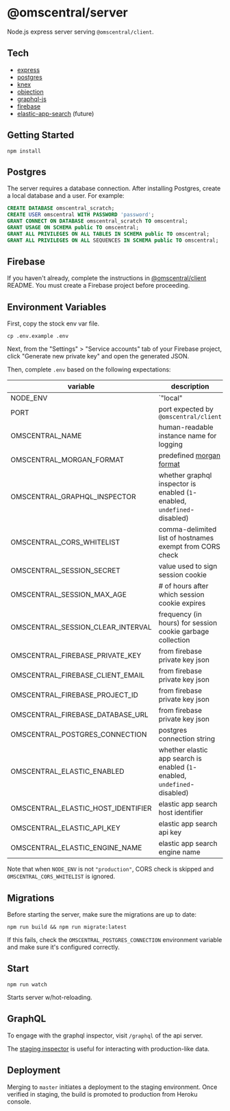 # @omscentral/server

Node.js express server serving `@omscentral/client`.

## Tech

- [express](https://expressjs.com/)
- [postgres](https://www.postgresql.org/)
- [knex](http://knexjs.org/)
- [objection](https://vincit.github.io/objection.js/)
- [graphql-js](https://github.com/graphql/graphql-js)
- [firebase](https://firebase.google.com/)
- [elastic-app-search](https://www.elastic.co/products/app-search) (future)

## Getting Started

```
npm install
```

## Postgres

The server requires a database connection. After installing Postgres, create a local database and a user. For example:

```sql
CREATE DATABASE omscentral_scratch;
CREATE USER omscentral WITH PASSWORD 'password';
GRANT CONNECT ON DATABASE omscentral_scratch TO omscentral;
GRANT USAGE ON SCHEMA public TO omscentral;
GRANT ALL PRIVILEGES ON ALL TABLES IN SCHEMA public TO omscentral;
GRANT ALL PRIVILEGES ON ALL SEQUENCES IN SCHEMA public TO omscentral;
```

## Firebase

If you haven't already, complete the instructions in [@omscentral/client](https://github.com/mehmetbajin/omscentral-client) README. You must create a Firebase project before proceeding.

## Environment Variables

First, copy the stock env var file.

```
cp .env.example .env
```

Next, from the "Settings" > "Service accounts" tab of your Firebase project, click "Generate new private key" and open the generated JSON.

Then, complete `.env` based on the following expectations:

| variable                           | description                                                                         |
| ---------------------------------- | ----------------------------------------------------------------------------------- |
| NODE_ENV                           | `"local" | "test" | "staging" | "production"` (recommend `"local"`)                 |
| PORT                               | port expected by `@omscentral/client`                                               |
| OMSCENTRAL_NAME                    | human-readable instance name for logging                                            |
| OMSCENTRAL_MORGAN_FORMAT           | predefined [morgan format](https://www.npmjs.com/package/morgan#predefined-formats) |
| OMSCENTRAL_GRAPHQL_INSPECTOR       | whether graphql inspector is enabled (`1`-enabled, `undefined`-disabled)            |
| OMSCENTRAL_CORS_WHITELIST          | comma-delimited list of hostnames exempt from CORS check                            |
| OMSCENTRAL_SESSION_SECRET          | value used to sign session cookie                                                   |
| OMSCENTRAL_SESSION_MAX_AGE         | # of hours after which session cookie expires                                       |
| OMSCENTRAL_SESSION_CLEAR_INTERVAL  | frequency (in hours) for session cookie garbage collection                          |
| OMSCENTRAL_FIREBASE_PRIVATE_KEY    | from firebase private key json                                                      |
| OMSCENTRAL_FIREBASE_CLIENT_EMAIL   | from firebase private key json                                                      |
| OMSCENTRAL_FIREBASE_PROJECT_ID     | from firebase private key json                                                      |
| OMSCENTRAL_FIREBASE_DATABASE_URL   | from firebase private key json                                                      |
| OMSCENTRAL_POSTGRES_CONNECTION     | postgres connection string                                                          |
| OMSCENTRAL_ELASTIC_ENABLED         | whether elastic app search is enabled (`1`-enabled, `undefined`-disabled)           |
| OMSCENTRAL_ELASTIC_HOST_IDENTIFIER | elastic app search host identifier                                                  |
| OMSCENTRAL_ELASTIC_API_KEY         | elastic app search api key                                                          |
| OMSCENTRAL_ELASTIC_ENGINE_NAME     | elastic app search engine name                                                      |

Note that when `NODE_ENV` is not `"production"`, CORS check is skipped and `OMSCENTRAL_CORS_WHITELIST` is ignored.

## Migrations

Before starting the server, make sure the migrations are up to date:

```
npm run build && npm run migrate:latest
```

If this fails, check the `OMSCENTRAL_POSTGRES_CONNECTION` environment variable and make sure it's configured correctly.

## Start

```
npm run watch
```

Starts server w/hot-reloading.

## GraphQL

To engage with the graphql inspector, visit `/graphql` of the api server.

The [staging inspector](https://omscentral-api-staging.herokuapp.com/graphql) is useful for interacting with production-like data.

## Deployment

Merging to `master` initiates a deployment to the staging environment. Once verified in staging, the build is promoted to production from Heroku console.
